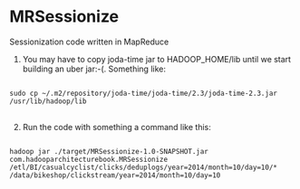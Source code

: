 MRSessionize
============

Sessionization code written in MapReduce

1. You may have to copy joda-time jar to HADOOP_HOME/lib until we start building an uber jar:-(.
Something like:
<pre>
<code>
sudo cp ~/.m2/repository/joda-time/joda-time/2.3/joda-time-2.3.jar /usr/lib/hadoop/lib
</code>
</pre>

2. Run the code with something a command like this:
<pre>
<code>
hadoop jar ./target/MRSessionize-1.0-SNAPSHOT.jar com.hadooparchitecturebook.MRSessionize /etl/BI/casualcyclist/clicks/deduplogs/year=2014/month=10/day=10/* /data/bikeshop/clickstream/year=2014/month=10/day=10
</code>
</pre>
